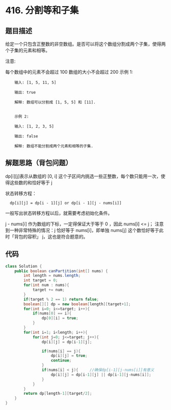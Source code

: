 # 416. 分割等和子集

## 题目描述
给定一个只包含正整数的非空数组。是否可以将这个数组分割成两个子集，使得两个子集的元素和相等。

注意:

每个数组中的元素不会超过 100
数组的大小不会超过 200
        示例 1:

        输入: [1, 5, 11, 5]

        输出: true

        解释: 数组可以分割成 [1, 5, 5] 和 [11].


        示例 2:

        输入: [1, 2, 3, 5]

        输出: false

        解释: 数组不能分割成两个元素和相等的子集.


## 解题思路（背包问题）
dp[i][j]表示从数组的 [0, i] 这个子区间内挑选一些正整数，每个数只能用一次，使得这些数的和恰好等于 j

状态转移方程：

      dp[i][j] = dp[i - 1][j] or dp[i - 1][j - nums[i]]
一般写出状态转移方程以后，就需要考虑初始化条件。

j - nums[i] 作为数组的下标，一定得保证大于等于 0 ，因此 nums[i] <= j；
注意到一种非常特殊的情况：j 恰好等于 nums[i]，即单独 nums[j] 这个数恰好等于此时「背包的容积」 j，这也是符合题意的。


## 代码
```java
class Solution {
    public boolean canPartition(int[] nums) {
        int length = nums.length;
        int target = 0;
        for(int num : nums){
            target += num;
        }
        if(target % 2 == 1) return false;
        boolean[][] dp = new boolean[length][target+1];
        for(int i=0; i<=target; i++){
            if(nums[0] == i){
                dp[0][i] = true;
            }
        }
        for(int i=1; i<length; i++){
            for(int j=0; j<=target; j++){
                dp[i][j] = dp[i-1][j];

                if(nums[i] == j){
                    dp[i][j] = true;
                    continue;
                }
                if(nums[i] < j){     //确保dp[i-1][j-nums[i]]有意义
                    dp[i][j] = dp[i-1][j] || dp[i-1][j-nums[i]];                
                }
            }
        }
        return dp[length-1][target/2];
    }
}
```

